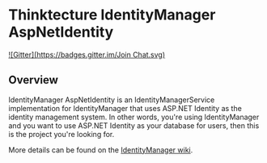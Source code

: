 Thinktecture IdentityManager AspNetIdentity
===========================================
[![Gitter](https://badges.gitter.im/Join Chat.svg)](https://gitter.im/IdentityManager/IdentityManager?utm_source=badge&utm_medium=badge&utm_campaign=pr-badge&utm_content=badge)

## Overview ##

IdentityManager AspNetIdentity is an IdentityManagerService implementation for IdentityManager that uses ASP.NET Identity as the identity management system. In other words, you're using IdentityManager and you want to use ASP.NET Identity as your database for users, then this is the project you're looking for.

More details can be found on the [IdentityManager wiki](https://github.com/IdentityManager/IdentityManager/wiki).
